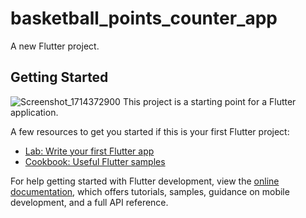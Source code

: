 # basketball_points_counter_app

A new Flutter project.

## Getting Started
![Screenshot_1714372900](https://github.com/H1aitham/basketball-points-counter-app/assets/168301401/59222962-25a4-477e-ac61-06a164c965c6)
This project is a starting point for a Flutter application.

A few resources to get you started if this is your first Flutter project:

- [Lab: Write your first Flutter app](https://docs.flutter.dev/get-started/codelab)
- [Cookbook: Useful Flutter samples](https://docs.flutter.dev/cookbook)

For help getting started with Flutter development, view the
[online documentation](https://docs.flutter.dev/), which offers tutorials,
samples, guidance on mobile development, and a full API reference.
